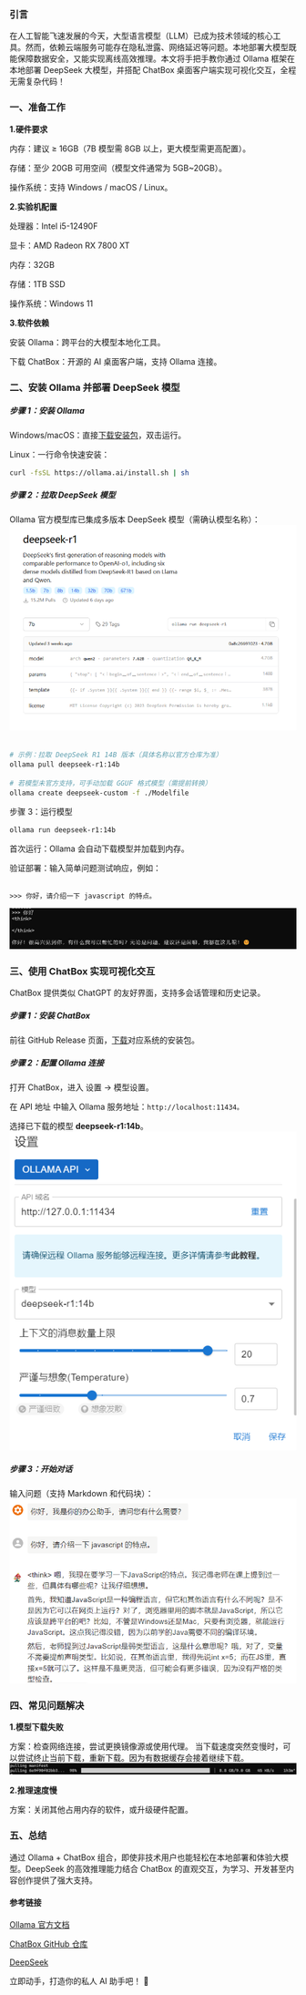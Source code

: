 ### 引言
在人工智能飞速发展的今天，大型语言模型（LLM）已成为技术领域的核心工具。然而，依赖云端服务可能存在隐私泄露、网络延迟等问题。本地部署大模型既能保障数据安全，又能实现离线高效推理。本文将手把手教你通过 Ollama 框架在本地部署 DeepSeek 大模型，并搭配 ChatBox 桌面客户端实现可视化交互，全程无需复杂代码！

### 一、准备工作
**1.硬件要求**

内存：建议 ≥ 16GB（7B 模型需 8GB 以上，更大模型需更高配置）。

存储：至少 20GB 可用空间（模型文件通常为 5GB~20GB）。

操作系统：支持 Windows / macOS / Linux。

**2.实验机配置**

处理器：Intel i5-12490F

显卡：AMD Radeon RX 7800 XT

内存：32GB

存储：1TB SSD

操作系统：Windows 11

**3.软件依赖**

安装 Ollama：跨平台的大模型本地化工具。

下载 ChatBox：开源的 AI 桌面客户端，支持 Ollama 连接。

### 二、安装 Ollama 并部署 DeepSeek 模型
##### 步骤 1：安装 Ollama
Windows/macOS：直接[下载安装包](https://github.com/ollama/ollama/releases)，双击运行。

Linux：一行命令快速安装：

```bash
curl -fsSL https://ollama.ai/install.sh | sh
```
##### 步骤 2：拉取 DeepSeek 模型
Ollama 官方模型库已集成多版本 DeepSeek 模型（需确认模型名称）：
![支持模型列表](../../assets/images/record/model/model-list.png)

```bash

# 示例：拉取 DeepSeek R1 14B 版本（具体名称以官方仓库为准）
ollama pull deepseek-r1:14b

# 若模型未官方支持，可手动加载 GGUF 格式模型（需提前转换）
ollama create deepseek-custom -f ./Modelfile
```
步骤 3：运行模型
```bash
ollama run deepseek-r1:14b
```
首次运行：Ollama 会自动下载模型并加载到内存。

验证部署：输入简单问题测试响应，例如：

```text

>>> 你好，请介绍一下 javascript 的特点。
```
![alt text](../../assets/images/record/model/first.png)
### 三、使用 ChatBox 实现可视化交互
ChatBox 提供类似 ChatGPT 的友好界面，支持多会话管理和历史记录。

##### 步骤 1：安装 ChatBox
前往 GitHub Release 页面，[下载](https://github.com/Bin-Huang/chatbox/releases)对应系统的安装包。

##### 步骤 2：配置 Ollama 连接
打开 ChatBox，进入 设置 → 模型设置。

在 API 地址 中输入 Ollama 服务地址：```http://localhost:11434。```

选择已下载的模型 **deepseek-r1:14b**。
![chatBox配置](../../assets/images/record/model/chatboxCfg.png)
##### 步骤 3：开始对话
输入问题（支持 Markdown 和代码块）：
![问答](../../assets/images/record/model/qa.png)
### 四、常见问题解决
**1.模型下载失败**

方案：检查网络连接，尝试更换镜像源或使用代理。
当下载速度突然变慢时，可以尝试终止当前下载，重新下载。因为有数据缓存会接着继续下载。
![下载异常](../../assets/images/record/model/setup-error.png)

**2.推理速度慢**

方案：关闭其他占用内存的软件，或升级硬件配置。

### 五、总结
通过 Ollama + ChatBox 组合，即使非技术用户也能轻松在本地部署和体验大模型。DeepSeek 的高效推理能力结合 ChatBox 的直观交互，为学习、开发甚至内容创作提供了强大支持。

#### 参考链接

[Ollama 官方文档](https://github.com/ollama/ollama)

[ChatBox GitHub 仓库](https://github.com/Bin-Huang/chatbox)

[DeepSeek](https://www.deepseek.com/)

立即动手，打造你的私人 AI 助手吧！ 🚀